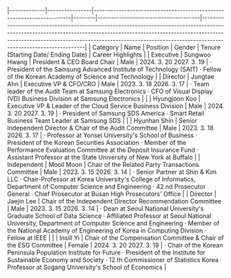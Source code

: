 |-------------|----------------|----------------------------------------------------------------------|--------|-------------------------------------|------------------------------------------------------------------------------------------------------------------------------------------------------------------------------------------------------------------------------------------------------------------------------|
| Category    | Name           | Position                                                             | Gender | Tenure (Starting Date/ Ending Date) | Career Highlights                                                                                                                                                                                                                                                            |
| Executive   | Sungwoo  Hwang | President & CEO Board Chair                                          | Male   | 2024. 3. 20 2027. 3. 19             | · President of the Samsung Advanced Institute of  Technology (SAIT) · Fellow of the Korean Academy of Science and  Technology                                                                                                                                                |
| Director    | Jungtae  Ahn   | Executive VP &  CFO/CRO                                              | Male   | 2023. 3. 18  2026. 3. 17            | · Team leader of the Audit Team at Samsung  Electronics · CFO of Visual Display (VD) Business Division at  Samsung Electronics                                                                                                                                               |
|             | Hyungjoon Koo  | Executive VP &  Leader of the  Cloud Service  Business Division      | Male   | 2024. 3. 20  2027. 3. 19            | · President of Samsung SDS America · Smart Retail Business Team Leader at Samsung  SDS                                                                                                                                                                                       |
|             | Hyunhan Shin   | Senior  Independent  Director &  Chair of the  Audit Committee       | Male   | 2023. 3. 18 2026. 3. 17             | · Professor at Yonsei University's School of Business · President of the Korean Securities Association · Member of the Performance Evaluation Committee at  the Deposit Insurance Fund · Assistant Professor at the State University of New  York at Buffalo                 |
| Independent | Mooil Moon     | Chair of the  Related Party  Transactions  Committee                 | Male   | 2023. 3. 15 2026. 3. 14             | · Senior Partner at Shin & Kim LLC · Chair-Professor at Korea University's College of  Informatics, Department of Computer Science and  Engineering · 42 nd  Prosecutor General · Chief Prosecutor at Busan High Prosecutors' Office                                         |
| Director    | Jaejin  Lee    | Chair of the  Independent  Director  Recommendation  Committee       | Male   | 2023. 3. 15 2026. 3. 14             | · Dean at Seoul National University's Graduate  School of Data Science · Affiliated Professor at Seoul National University,  Department of Computer Science and Engineering · Member of the National Academy of Engineering  of Korea in Computing Division · Fellow at IEEE |
|             | Insill Yi      | Chair of the  Compensation  Committee &  Chair of the ESG  Committee | Female | 2024. 3. 20 2027. 3. 19             | · Chair of the Korean Peninsula Population Institute  for Future · President of the Institute for Sustainable Economy  and Society · 12 th  Commissioner of Statistics Korea · Professor at Sogang University's School of  Economics                                         |